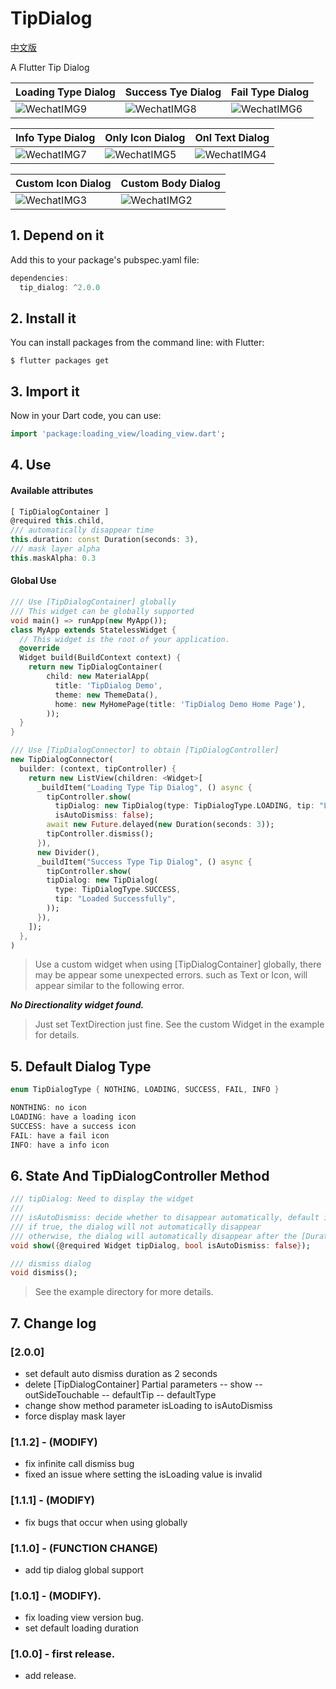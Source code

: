 # TipDialog
[中文版](https://github.com/inRush/TipDialog/blob/master/README.zh-CN.md)

A Flutter Tip Dialog

| Loading Type Dialog | Success Tye Dialog | Fail Type Dialog |
| --- | --- | --- |
|  ![WechatIMG9](http://qiniu.inrush.cn/2018-08-17-WechatIMG9.jpeg) | ![WechatIMG8](http://qiniu.inrush.cn/2018-08-17-WechatIMG8.jpeg)| ![WechatIMG6](http://qiniu.inrush.cn/2018-08-17-WechatIMG6.jpeg) |


| Info Type Dialog | Only Icon Dialog | Onl Text Dialog  |
| --- | --- | --- |
| ![WechatIMG7](http://qiniu.inrush.cn/2018-08-17-WechatIMG7.jpeg)| ![WechatIMG5](http://qiniu.inrush.cn/2018-08-17-WechatIMG5.jpeg)| ![WechatIMG4](http://qiniu.inrush.cn/2018-08-17-WechatIMG4.jpeg)|


| Custom Icon Dialog | Custom Body Dialog |
| --- | --- |
| ![WechatIMG3](http://qiniu.inrush.cn/2018-08-17-WechatIMG3.jpeg)| ![WechatIMG2](http://qiniu.inrush.cn/2018-08-17-WechatIMG2.jpeg)|



## 1. Depend on it
Add this to your package's pubspec.yaml file:

``` dart
dependencies:
  tip_dialog: ^2.0.0
```
## 2. Install it
You can install packages from the command line:
with Flutter:

```
$ flutter packages get
```
## 3. Import it
Now in your Dart code, you can use:

```dart
import 'package:loading_view/loading_view.dart';
```
## 4. Use
#### Available attributes

```dart
[ TipDialogContainer ]
@required this.child,
/// automatically disappear time
this.duration: const Duration(seconds: 3),
/// mask layer alpha
this.maskAlpha: 0.3
```

#### Global Use
``` dart
/// Use [TipDialogContainer] globally
/// This widget can be globally supported
void main() => runApp(new MyApp());
class MyApp extends StatelessWidget {
  // This widget is the root of your application.
  @override
  Widget build(BuildContext context) {
    return new TipDialogContainer(
        child: new MaterialApp(
          title: 'TipDialog Demo',
          theme: new ThemeData(),
          home: new MyHomePage(title: 'TipDialog Demo Home Page'),
        ));
  }
}

/// Use [TipDialogConnector] to obtain [TipDialogController]
new TipDialogConnector(
  builder: (context, tipController) {
    return new ListView(children: <Widget>[
      _buildItem("Loading Type Tip Dialog", () async {
        tipController.show(
          tipDialog: new TipDialog(type: TipDialogType.LOADING, tip: "Loading"),
          isAutoDismiss: false);
        await new Future.delayed(new Duration(seconds: 3));
        tipController.dismiss();
      }),
      new Divider(),
      _buildItem("Success Type Tip Dialog", () async {
        tipController.show(
        tipDialog: new TipDialog(
          type: TipDialogType.SUCCESS,
          tip: "Loaded Successfully",
        ));
      }),
    ]);
  },
)
```
>Use a custom widget when using [TipDialogContainer] globally, there may be appear some unexpected errors.
>such as Text or Icon, will appear similar to the following error.

***No Directionality widget found.***

>Just set TextDirection just fine. See the custom Widget in the example for details.

## 5. Default Dialog Type
```dart
enum TipDialogType { NOTHING, LOADING, SUCCESS, FAIL, INFO }

NONTHING: no icon
LOADING: have a loading icon
SUCCESS: have a success icon
FAIL: have a fail icon
INFO: have a info icon
```
## 6. State And TipDialogController Method

```dart
/// tipDialog: Need to display the widget
///
/// isAutoDismiss: decide whether to disappear automatically, default is false
/// if true, the dialog will not automatically disappear
/// otherwise, the dialog will automatically disappear after the [Duration] set by [TipDialogContainer]
void show({@required Widget tipDialog, bool isAutoDismiss: false});

/// dismiss dialog
void dismiss();
```

>See the example directory for more details.


## 7. Change log
### [2.0.0] 

* set default auto dismiss duration as 2 seconds
* delete [TipDialogContainer] Partial parameters
    -- show
    -- outSideTouchable
    -- defaultTip
    -- defaultType
* change show method parameter isLoading to isAutoDismiss
* force display mask layer

### [1.1.2] - (MODIFY)

* fix infinite call dismiss bug
* fixed an issue where setting the isLoading value is invalid

### [1.1.1] - (MODIFY)

* fix bugs that occur when using globally

### [1.1.0] - (FUNCTION CHANGE)

* add tip dialog global support

### [1.0.1] - (MODIFY).

* fix loading view version bug.
* set default loading duration

### [1.0.0] - first release.

* add release.
